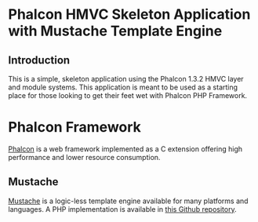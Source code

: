 Phalcon HMVC Skeleton Application with Mustache Template Engine
=======================

Introduction
------------

This is a simple, skeleton application using the Phalcon 1.3.2 HMVC layer and module
systems. This application is meant to be used as a starting place for those
looking to get their feet wet with Phalcon PHP Framework.

Phalcon Framework
=================

[Phalcon](https://github.com/phalcon/cphalcon) is a web framework implemented as a C extension offering high performance and lower resource consumption.



Mustache
--------
[Mustache](https://github.com/bobthecow/mustache.php) is a logic-less template engine available
for many platforms and languages. A PHP implementation is available in
[this Github repository](https://github.com/bobthecow/mustache.php).
